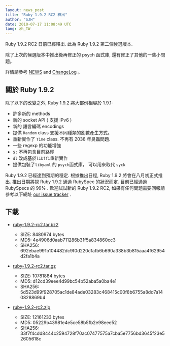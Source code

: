 ```yaml
---
layout: news_post
title: "Ruby 1.9.2 RC2 釋出"
author: "SJH"
date: 2010-07-17 11:08:49 UTC
lang: zh_TW
---
```


Ruby 1.9.2 RC2 日前已經釋出. 此為 Ruby 1.9.2 第二個候選版本.

除了上次的候選版本中推出後再修正的 psych 函式庫, 還有修正了其他的一些小問題。

詳情請參考 [NEWS][1] and [ChangeLog][2] 。

## 關於 Ruby 1.9.2

除了以下的改變之外, Ruby 1.9.2 將大部份相容於 1.9.1:

* 許多新的 methods
* 新的 socket API ( 支援 IPv6 )
* 新的 語言編碼 encodings
* 提供 `Random` class 支援不同種類的亂數產生方式。
* 重新實作了 `Time` class. 不再有 2038 年臭蟲問題.
* 一些 regexp 的功能增強
* `$:` 不再包含目前路徑
* `dl` 改成基於`libffi`重新實作
* 提供包裝了`libyaml` 的 `psych`函式庫， 可以用來取代 `syck`

Ruby 1.9.2 已經達到預期的穩定. 根據推出日程, Ruby 1.9.2 將會在八月初正式推出. 推出日期將視 Ruby 1.9.2
通過 RubySpec 的狀況而定. 目前已經通過 RubySpecs 的 99% . 歡迎試試新的 Ruby 1.9.2 RC2,
如果有任何問題需要回報請參考以下網址 [our issue tracker][3] .

## 下載

* [ruby-1.9.2-rc2.tar.bz2][4]
  * SIZE: 8480974 bytes
  * MD5: 4e4906d0aab711286b31f5a834860cc3
  * SHA256:
    692ebae991b104482dc9f0d220c1afb6b690a338b3b815aaa4f62954d2fa1b4a

* [ruby-1.9.2-rc2.tar.gz][5]
  * SIZE: 10781884 bytes
  * MD5: d12cd39eee4d99bc54b52aba5a0ba4e1
  * SHA256:
    5d523d99f928705ac1de84ade03283c468415c00f8b6755a8dd7a140828869b4

* [ruby-1.9.2-rc2.zip][6]
  * SIZE: 12161233 bytes
  * MD5: 05229b43981e4e5ce58b5fb2e98eee52
  * SHA256:
    33f7f4cdd8444c2594728f70ac07477575a7cba5e7756bd3645f23e52605618c



[1]: http://svn.ruby-lang.org/repos/ruby/tags/v1_9_2_rc2/NEWS
[2]: http://svn.ruby-lang.org/repos/ruby/tags/v1_9_2_rc2/ChangeLog
[3]: https://bugs.ruby-lang.org/projects/show/ruby-19/
[4]: http://ftp.ruby-lang.org/pub/ruby/1.9/ruby-1.9.2-rc2.tar.bz2
[5]: http://ftp.ruby-lang.org/pub/ruby/1.9/ruby-1.9.2-rc2.tar.gz
[6]: http://ftp.ruby-lang.org/pub/ruby/1.9/ruby-1.9.2-rc2.zip
